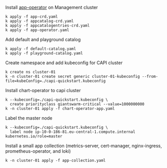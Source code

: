 Install [app-operator](https://github.com/giantswarm/app-operator) on Management cluster

```
k apply -f app-crd.yaml
k apply -f appcatalog-crd.yaml
k apply -f appcatalogentries-crd.yaml
k apply -f app-operator.yaml
```

Add default and playground catalog

```
k apply -f default-catalog.yaml
k apply -f playground-catalog.yaml
```

Create namespace and add kubeconfig for CAPI cluster

```
k create ns cluster-01
k -n cluster-01 create secret generic cluster-01-kubeconfig --from-file=kubeConfig=./capi-quickstart.kubeconfig
```

Install chart-operator to capi cluster

```
k --kubeconfig=./capi-quickstart.kubeconfig \
  create priorityclass giantswarm-critical --value=1000000000
k -n cluster-01 apply -f chart-operator-app.yaml
```

Label the master node

```
k --kubeconfig=./capi-quickstart.kubeconfig \
  label node ip-10-0-186-81.eu-central-1.compute.internal kubernetes.io/role=master
```

Install a small app collection (metrics-server, cert-manager, nginx-ingress, prometheus-operator, and loki)

```
k -n cluster-01 apply -f app-collection.yaml
```